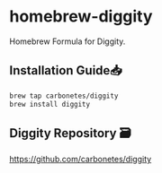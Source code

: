# homebrew-diggity
Homebrew Formula for Diggity. 

## Installation Guide📥

```sh
brew tap carbonetes/diggity
brew install diggity
```

## Diggity Repository 🗃

https://github.com/carbonetes/diggity
